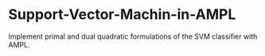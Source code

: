 # Support-Vector-Machin-in-AMPL
Implement primal and dual quadratic formulations of the SVM classifier with AMPL.
